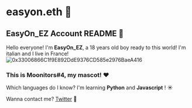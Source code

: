 # easyon.eth 🧐
## EasyOn_EZ Account README 👺

Hello everyone! I'm **EasyOn_EZ**, a 18 years old boy ready to this world! 
I'm italian and I live in France! 
![0x33006866C1f9E892DdE9376CD585e2976BaeA416](https://user-images.githubusercontent.com/125619640/219524633-c8d4a3de-6ff7-4ab1-8643-46853d71f56b.png)
### This is Moonitors#4, my mascot! ❤️ 

Which languages do I know?
I'm learning **Python** and **Javascript** ! ☀️

Wanna contact me? [Twitter](https://twitter.com/easyon_ez) 📲
